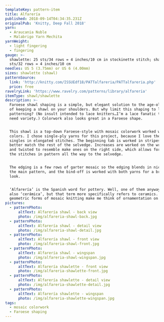 ```yaml
---
templateKey: pattern-item
title: Alfarería
published: 2018-09-14T04:34:35.231Z
originalPub: 'Knitty, Deep Fall 2018'
yarn:
  - Araucania Nuble
  - Malabrigo Yarn Mechita
yarnWeight:
  - light fingering
  - fingering
gauge: >-
  shawlette: 25 sts/34 rows = 4 inches/10 cm in stockinette stitch; shawl: 22
  sts/32 rows = 4 inches/10 cm
needles: US 5 (3.75mm) or US 6 (4.00mm)
sizes: shawlette (shawl)
patternSource:
  link: 'http://knitty.com/ISSUEdf18/PATTalfareria/PATTalfareria.php'
  price: free
ravelryLink: 'https://www.ravelry.com/patterns/library/alfareria'
itemType: shawl/shawlette
description: >-
  Faroese shawl shaping is a simple, but elegant solution to the age-old problem
  of keeping a shawl on your shoulders. But why limit this shaping to lace
  patterning? (No insult intended to lace knitters…I’m a lace fanatic too, but I
  need variety.) Colorwork also looks great in a Faroese shape.


  This shawl is a top-down Faroese-style with mosaic colorwork worked with two
  colors. I chose single-ply yarns for this project, because I love the look of
  singles in elongated stitches. The beginning tab is worked in stripes to
  better match the rest of the selvedge. Increases are worked on the wrong side
  and twisted to resemble make ones on the right side, which allows for keeping
  the stitches in pattern all the way to the selvedge.


  The edging is a few rows of garter mosaic so the edging blends in nicely with
  the main pattern, and the bind-off is worked with both yarns for a braided
  look.


  ‘Alfarería’ is the Spanish word for pottery. Well, one of them anyway. There’s
  also ‘cerámica’, but that term more specifically refers to ceramics. The
  geometric forms of mosaic knitting make me think of ornamentation on pottery.
pictures:
  - patternPhoto:
      altText: Alfarería shawl - back view
      photo: /img/alfareria-shawl-back.jpg
  - patternPhoto:
      altText: Alfarería shawl - detail view
      photo: /img/alfareria-shawl-detail.jpg
  - patternPhoto:
      altText: Alfarería shawl - front view
      photo: /img/alfareria-shawl-front.jpg
  - patternPhoto:
      altText: Alfarería shawl - wingspan
      photo: /img/alfareria-shawl-wingspan.jpg
  - patternPhoto:
      altText: Alfarería shawlette - front view
      photo: /img/alfareria-shawlette-front.jpg
  - patternPhoto:
      altText: Alfarería shawlette - detail view
      photo: /img/alfareria-shawlette-detail.jpg
  - patternPhoto:
      altText: Alfarería shawlette - wingspan
      photo: /img/alfareria-shawlette-wingspan.jpg
tags:
  - mosaic colorwork
  - Faroese shaping
---
```



